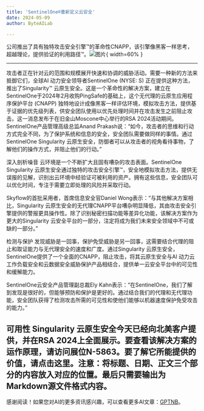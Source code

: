 ```yaml
---
title: 'SentinelOne®重新定义云安全'
date: 2024-05-09
author: ByteAILab

---
```


公司推出了具有独特攻击安全引擎™的革命性CNAPP，该引擎像黑客一样思考，超越理论，提供验证的利用路径™。![图片](https://ai-techpark.com/wp-content/uploads/2024/05/SentinelOne®-r-960x540.jpg){ width=60% }

---
攻击者正在针对云的范围和规模展开快速和协调的威胁活动。需要一种新的方法来抵御它们，全球AI 动力安全领导者SentinelOne (NYSE: S) 正在提供这种方法，推出了Singularity™ 云原生安全。这是一个革命性的解决方案，建立在SentinelOne于2024年2月收购PingSafe的基础上，这个无代理的云原生应用程序保护平台 (CNAPP) 独特地设计成像黑客一样评估环境，模拟攻击方法，提供基于证据的优先级列表，供安全团队使用以优先处理时间并在攻击发生之前阻止攻击。这一消息发布于在旧金山Moscone中心举行的RSA 2024活动期间。
SentinelOne产品管理高级总监Anand Prakash说：“如今，攻击者的思维和行动方式完全不同，为了保护系统和信息的安全，安全团队需要做同样的事情。通过SentinelOne Singularity 云原生安全，防御者可以从攻击者的视角看待事物，了解他们的操作方式，并阻止他们的行动。”

深入剖析噪音
云环境是一个不断扩大且固有嘈杂的攻击表面。SentinelOne Singularity 云原生安全通过独特的攻击安全引擎™，安全地模拟攻击方法，提供无误报的见解，识别出云环境中经验证可被利用的资产。拥有这些信息，安全团队可以优化时间，专注于需要立即处理的风险并采取行动。

Skyflow的首批采用者，首席信息安全官Daniel Wong表示：“与其他解决方案相比，Singularity 云原生安全的无代理CNAPP平台嘈杂明显降低，其由攻击安全引擎提供的警报更具操作性。除了识别秘密扫描功能等差异化功能，该解决方案作为更大的Singularity 云安全平台的一部分，注定将成为我们未来安全领域中不可或缺的一部分。”

检测与保护
发现威胁是一回事，保护免受威胁是另一回事，这需要结合代理的阻止和取证能力与无代理安全的速度和广度。通过Singularity 云原生安全，SentinelOne提供了一个全面的CNAPP，阻止攻击，将其云原生安全与AI 动力云工作负载安全和云数据安全威胁保护产品相结合，提供单一云安全平台中的可见性和缓解能力。

SentinelOne云安全产品管理副总裁Ely Kahn表示：“在SentinelOne，我们了解到发现是很好的，但能够预防和保护是更好的。通过结合我们的代理和无代理功能，安全团队获得了检测攻击所需的可见性和使他们能够以机器速度保护免受攻击的能力。”

可用性
Singularity 云原生安全今天已经向北美客户提供，并在RSA 2024上全面展示。要查看该解决方案的运作原理，请访问展位N-5863。要了解它所能提供的价值，请点击这里。注意：将标题、日期、正文三个部分的内容放入对应的位置。最后只需要输出为Markdown源文件格式内容。
---
感谢阅读！如果您对AI的更多资讯感兴趣，可以查看更多AI文章：[GPTNB](https://gptnb.com)。